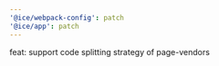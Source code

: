 ```yaml
---
'@ice/webpack-config': patch
'@ice/app': patch
---
```


feat: support code splitting strategy of page-vendors
